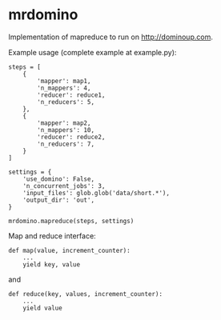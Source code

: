 mrdomino
========

Implementation of mapreduce to run on http://dominoup.com.

Example usage (complete example at example.py):

    steps = [
        {
            'mapper': map1,
            'n_mappers': 4,
            'reducer': reduce1,
            'n_reducers': 5,
        },
        {
            'mapper': map2,
            'n_mappers': 10,
            'reducer': reduce2,
            'n_reducers': 7,
        }
    ]

    settings = {
        'use_domino': False,
        'n_concurrent_jobs': 3,
        'input_files': glob.glob('data/short.*'),
        'output_dir': 'out',
    }

    mrdomino.mapreduce(steps, settings)


Map and reduce interface:

    def map(value, increment_counter):
        ...
        yield key, value
    
and

    def reduce(key, values, increment_counter):
        ...
        yield value

